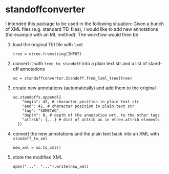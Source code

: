 # standoffconverter


I intended this package to be used in the following situation:
Given a bunch of XML files (e.g. standard TEI files), I would like to add new annotations (for example with an ML method). The workflow would then be

1. load the original TEI file with `lxml`

    `tree = etree.fromstring(INPUT)`

2. convert it with `tree_to_standoff` into a plain text str and a list of stand-off annotations
    ```
    so = standoffconverter.Standoff.from_lxml_tree(tree)
    ```

3. create new annotations (automatically) and add them to the original

    ```
    so.standoffs.append({
        "begin": 42, # character position in plain text str
        "end": 42, # character position in plain text str
        "tag": "SOMETAG",
        "depth": 0, # depth of the annotation wrt. to the other tags
        "attrib": {...} # dict of attrib as in etree.attrib elements
      })

4. convert the new annotations and the plain text back into an XML with `standoff_to_xml`

    `new_xml = so.to_xml()`

5. store the modified XML

     `open("...", "...").write(new_xml)`



      
      
      
      

      
